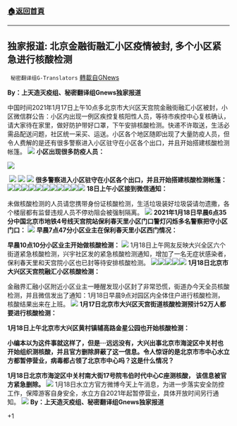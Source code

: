 ###  [:house:返回首頁](https://github.com/ourhimalayas/txt)
---

## 独家报道: 北京金融街融汇小区疫情被封, 多个小区紧急进行核酸检测
` 秘密翻译组G-Translators` [轉載自GNews](https://gnews.org/zh-hans/769650/)

**By：上天造灭疫组、秘密翻译组Gnews独家报道**

中国时间2021年1月17日上午10点多北京市大兴区天宫院金融街融汇小区被封，小区微信群公告：小区内出现一例区疾控复核阳性人员，等待市疾控中心复核确认，请大家待在家里，做好防护带好口罩，下午安排核酸检测。快递不许取送，生活必需品配送问题，社区统一采买、运送。小区各个地区随即出现了大量防疫人员，但令人费解的是还有很多警察进入小区驻守在小区各个出口，并且开始搭建核酸检测帐篷。
![]()![](https://gnews.org/wp-content/uploads/2021/01/Screen-Shot-2021-01-19-at-4.45.08-pm.png)
**小区出现很多防疫人员![]()：**

![]()![](https://gnews.org/wp-content/uploads/2021/01/Picture2-13.png)

![]()
![]()![](https://gnews.org/wp-content/uploads/2021/01/Picture3-12.png)
![]()![](https://gnews.org/wp-content/uploads/2021/01/Picture4-11.png)
![]()![](https://gnews.org/wp-content/uploads/2021/01/Picture5-4.png)
**很多警察进入小区驻守在小区各个出口，并且开始搭建核酸检测帐篷：**
![]()![](https://gnews.org/wp-content/uploads/2021/01/Screen-Shot-2021-01-19-at-3.55.53-pm.png)![]()![](https://gnews.org/wp-content/uploads/2021/01/Picture6-2.png)![]()![](https://gnews.org/wp-content/uploads/2021/01/Picture7-1.png)![]()![](https://gnews.org/wp-content/uploads/2021/01/Picture8-1.png)![]()![](https://gnews.org/wp-content/uploads/2021/01/Picture9-1.png)![]()![](https://gnews.org/wp-content/uploads/2021/01/Picture10.png)![]()![](https://gnews.org/wp-content/uploads/2021/01/Picture11-1.png)![]()![](https://gnews.org/wp-content/uploads/2021/01/Picture12-1.png)![]()![](https://gnews.org/wp-content/uploads/2021/01/Picture13-1.png)![]()![](https://gnews.org/wp-content/uploads/2021/01/Picture14.png)![]()![](https://gnews.org/wp-content/uploads/2021/01/Picture15.png)
**18日上午小区接到微信通知：**

未做核酸检测的人员请您携带身份证核酸检测，生活垃圾装好垃圾袋请勿遗撒，各个楼层都有监督违规人员不停劝阻会被强制隔离。
![]()![](https://gnews.org/wp-content/uploads/2021/01/Picture16-1.png)
**2021年1月18日早晨6点35分中国北京市地铁4号线天宫院站保利春天里小区门口警灯闪烁多名警察把守小区门口：**
![]()![](https://gnews.org/wp-content/uploads/2021/01/Picture17.png)
**早晨7点47分小区业主在保利春天里小区西门情况：**

**早晨10点10分小区业主开始做核酸检测：**
![]()![](https://gnews.org/wp-content/uploads/2021/01/Picture18.png)
1月18日上午网友反映大兴全区六个街道紧急核酸检测，兴宇社区发的紧急核酸检测通知，增加了一名无症状感染者，保利春天里和天宫院小区也已封等待安排核酸检测。
![]()![](https://gnews.org/wp-content/uploads/2021/01/Screen-Shot-2021-01-19-at-3.58.05-pm.png)![]()![](https://gnews.org/wp-content/uploads/2021/01/Picture19.png)![]()![](https://gnews.org/wp-content/uploads/2021/01/Picture20.png)![]()![](https://gnews.org/wp-content/uploads/2021/01/Picture21-1.png)![]()![](https://gnews.org/wp-content/uploads/2021/01/Screen-Shot-2021-01-19-at-3.58.45-pm.png)
**1月18日北京市大兴区天宫院融汇小区核酸检测：**

金融界汇融小区附近小区业主一睡醒发现小区封了非常恐慌，街道办今天全员核酸检测，并且微信发出了通知：1月18日早晨9点对园区内全体住户进行核酸检测，核酸结果出来在上班。
![]()![](https://gnews.org/wp-content/uploads/2021/01/Picture22-1.png)
**1月17日北京市大兴区天宫街道核酸检测预计52万人都要进行核酸检测：**

**1月18日上午北京市大兴区黄村镇辅高路金星公园也开始核酸检测：**

**小编本以为这件事就这样了，但是···远远没有，大兴出事北京市海淀区中关村也开始组织测核酸，并且官方删除屏蔽了这一信息。令人惊讶的是北京市市中心水立方都暂停营业，病毒都占领了北京市中心吗？这是什么情况？**

**1月18日北京市海淀区中关村南大街17号院韦伯时代中心C座测核酸， 该信息被官方紧急删除。**
![]()![](https://gnews.org/wp-content/uploads/2021/01/Picture23-1.png)
1月18日水立方官方微博今天上午消息，为进一步落实安全防控工作，保障游客自身安全，水立方自2021年起暂停营业，具体开放时间另行通知。
![]()![](https://gnews.org/wp-content/uploads/2021/01/Picture24-1.png)
**By：上天造灭疫组、秘密翻译组Gnews独家报道**

+1
